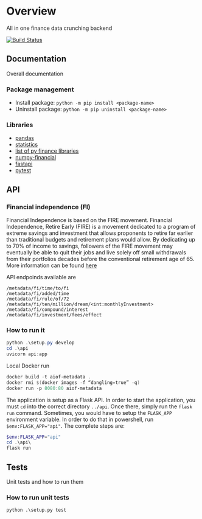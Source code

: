 # Overview

All in one finance data crunching backend

[![Build Status](https://gkamacharov.visualstudio.com/gkama-cicd/_apis/build/status/kamacharovs.aiof-metadata?branchName=master)](https://gkamacharov.visualstudio.com/gkama-cicd/_build/latest?definitionId=19&branchName=master)

## Documentation

Overall documentation

### Package management

- Install package: `python -m pip install <package-name>`
- Uninstall package: `python -m pip uninstall <package-name>`

### Libraries

- [pandas](https://pandas.pydata.org/docs/reference/index.html)
- [statistics](https://docs.python.org/3/library/statistics.html)
- [list of py finance libraries](https://github.com/wilsonfreitas/awesome-quant#python)
- [numpy-financial](https://numpy.org/numpy-financial/latest/)
- [fastapi](https://github.com/tiangolo/fastapi)
- [pytest](https://docs.pytest.org/en/stable/)

## API

### Financial independence (FI)

Financial Independence is based on the FIRE movement. Financial Independence, Retire Early (FIRE) is a movement dedicated to a program of extreme savings and investment that allows proponents to retire far earlier than traditional budgets and retirement plans would allow. By dedicating up to 70% of income to savings, followers of the FIRE movement may eventually be able to quit their jobs and live solely off small withdrawals from their portfolios decades before the conventional retirement age of 65. More information can be found [here](https://www.investopedia.com/terms/f/financial-independence-retire-early-fire.asp)

API endpoinds available are

```text
/metadata/fi/time/to/fi
/metadata/fi/added/time
/metadata/fi/rule/of/72
/metadata/fi/ten/million/dream/<int:monthlyInvestment>
/metadata/fi/compound/interest
/metadata/fi/investment/fees/effect
```

### How to run it

```powershell
python .\setup.py develop
cd .\api
uvicorn api:app
```

Local Docker run

```powershell
docker build -t aiof-metadata .
docker rmi $(docker images -f “dangling=true” -q)
docker run -p 8080:80 aiof-metadata
```

The application is setup as a Flask API. In order to start the application, you must `cd` into the correct directory `../api`. Once there, simply run the `flask run` command. Sometimes, you would have to setup the `FLASK_APP` environment variable. In order to do that in powershell, run `$env:FLASK_APP="api"`. The complete steps are:

```powershell
$env:FLASK_APP="api"
cd .\api\
flask run
```

## Tests

Unit tests and how to run them

### How to run unit tests

`python .\setup.py test`
